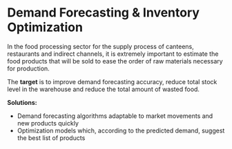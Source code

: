 # Demand Forecasting & Inventory Optimization

In the food processing sector for the supply process of canteens, restaurants and indirect channels, it is extremely important to estimate the food products that will be sold to ease the order of raw materials necessary for production.

The **target** is to improve demand forecasting accuracy, reduce total stock level in the warehouse and reduce the total amount of wasted food.

**Solutions:**

- Demand forecasting algorithms adaptable to market movements and new products quickly
- Optimization models which, according to the predicted demand, suggest the best list of products 

